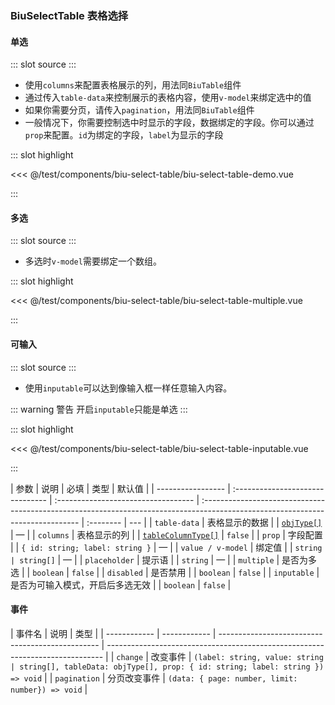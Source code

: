 ### BiuSelectTable 表格选择

#### 单选

<demo-block>
::: slot source
<BiuSelectTableDemo></BiuSelectTableDemo>
:::

-   使用`columns`来配置表格展示的列，用法同`BiuTable`组件
-   通过传入`table-data`来控制展示的表格内容，使用`v-model`来绑定选中的值
-   如果你需要分页，请传入`pagination`，用法同`BiuTable`组件
-   一般情况下，你需要控制选中时显示的字段，数据绑定的字段。你可以通过`prop`来配置。`id`为绑定的字段，`label`为显示的字段

::: slot highlight

<<< @/test/components/biu-select-table/biu-select-table-demo.vue

:::
</demo-block>

#### 多选

<demo-block>
::: slot source
<BiuSelectTableMultiple></BiuSelectTableMultiple>
:::

-   多选时`v-model`需要绑定一个数组。

::: slot highlight

<<< @/test/components/biu-select-table/biu-select-table-multiple.vue

:::
</demo-block>

#### 可输入

<demo-block>
::: slot source
<BiuSelectTableInputable></BiuSelectTableInputable>
:::

-   使用`inputable`可以达到像输入框一样任意输入内容。

::: warning 警告
开启`inputable`只能是单选
:::

::: slot highlight

<<< @/test/components/biu-select-table/biu-select-table-inputable.vue

:::
</demo-block>

| 参数              | 说明                             | 必填                                | 类型                                                                                                                           | 默认值    |
| ----------------- | :------------------------------- | :---------------------------------- | :----------------------------------------------------------------------------------------------------------------------------- | :-------- | --- |
| `table-data`      | 表格显示的数据                   | <el-checkbox checked></el-checkbox> | <a href="https://github.com/CalmHarbin/calm-harbin/blob/main/types/index.d.ts#L13" target="_blank">`objType[]`</a>             | —         |
| `columns`         | 表格显示的列                     | <el-checkbox checked></el-checkbox> | <a href="https://github.com/CalmHarbin/calm-harbin/blob/main/types/biu-table.d.ts#L15" target="_blank">`tableColumnType[]`</a> | `false`   |
| `prop`            | 字段配置                         | <el-checkbox checked></el-checkbox> | `{ id: string; label: string }`                                                                                                | —         |
| `value / v-model` | 绑定值                           | <el-checkbox checked></el-checkbox> | `string                                                                                                                        | string[]` | —   |
| `placeholder`     | 提示语                           | <el-checkbox></el-checkbox>         | `string`                                                                                                                       | —         |
| `multiple`        | 是否为多选                       | <el-checkbox></el-checkbox>         | `boolean`                                                                                                                      | `false`   |
| `disabled`        | 是否禁用                         | <el-checkbox></el-checkbox>         | `boolean`                                                                                                                      | `false`   |
| `inputable`       | 是否为可输入模式，开启后多选无效 | <el-checkbox></el-checkbox>         | `boolean`                                                                                                                      | `false`   |

#### 事件

| 事件名       | 说明         | 类型                                             |
| ------------ | ------------ | ------------------------------------------------ | ----------------------------------------------------------------------------- |
| `change`     | 改变事件     | `(label: string, value: string                   | string[], tableData: objType[], prop: { id: string; label: string }) => void` |
| `pagination` | 分页改变事件 | `(data: { page: number, limit: number}) => void` |
